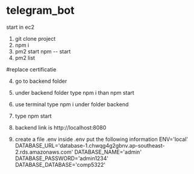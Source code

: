 # telegram_bot
start in ec2
1. git clone project
2. npm i
3. pm2 start npm -- start 
4. pm2 list 


#replace certificatie

4. go to backend folder
5. under backend folder type npm i than npm start


1. use terminal type npm i under folder backend
2. type npm start
3. backend link is http://localhost:8080
4. create a file .env
    inside .env put the following information
    ENV='local'
    DATABASE_URL='database-1.chwqg4g2gbnv.ap-southeast-2.rds.amazonaws.com'
    DATABASE_NAME='admin'
    DATABASE_PASSWORD='admin1234'
    DATABASE_DATABASE='comp5322'